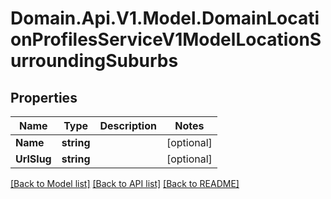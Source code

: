 # Domain.Api.V1.Model.DomainLocationProfilesServiceV1ModelLocationSurroundingSuburbs
## Properties

Name | Type | Description | Notes
------------ | ------------- | ------------- | -------------
**Name** | **string** |  | [optional] 
**UrlSlug** | **string** |  | [optional] 

[[Back to Model list]](../README.md#documentation-for-models) [[Back to API list]](../README.md#documentation-for-api-endpoints) [[Back to README]](../README.md)

